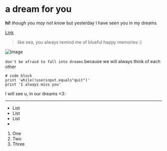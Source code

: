 
# a dream for you
**hi!**
*though you may not know*
but yesterday I have seen you 
in my dreams 

[Link](https://www.youtube.com/watch?v=btmjDyff6E8)

> like sea, you always remind me of blueful happy memories :)

![Image](https://encrypted-tbn0.gstatic.com/images?q=tbn:ANd9GcTbGkDquvJEmAMYaGPwkrnHV65xq-OG50IwsQ&usqp=CAU)

`don't be afraid to fall into dreams` because we will always think of each other

```
# code block
print 'while(!userinput.equals"quit")'
print 'I always miss you'
```
I will see u, in our dreams <3:

---
* List
* List
* List
*
1. One
2. Two
3. Three
